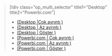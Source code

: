 > [!div class="op_multi_selector" title1="Desktop" title2="Powerbi.com"]
> * [(Desktop |Çok ayrıntı )](../power-bi-custom-visuals-use.md)
> * [(Desktop | Az ayrıntı )](../powerbi-custom-visuals-use-less.md)
> * [(Desktop | Göster )](../powerbi-custom-visuals-add-to-report-vid.md)
> * [(Powerbi.com | Çok ayrıntı )](../power-bi-report-add-custom-visual.md)
> * [(Powerbi.com | Az ayrıntı )](../powerbi-custom-visuals-add-to-report-less.md)
> * [(Powerbi.com | Göster )](../powerbi-custom-visuals-add-to-report-vid.md)
> 
> 

